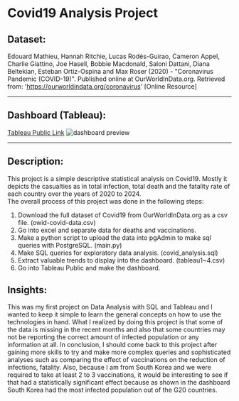 # Covid19 Analysis Project

## Dataset:  
Edouard Mathieu, Hannah Ritchie, Lucas Rodés-Guirao, Cameron Appel, Charlie Giattino, Joe Hasell, Bobbie Macdonald, Saloni Dattani, Diana Beltekian, Esteban Ortiz-Ospina and Max Roser (2020) - "Coronavirus Pandemic (COVID-19)". Published online at OurWorldInData.org. Retrieved from: 'https://ourworldindata.org/coronavirus' [Online Resource]  
<hr/>  

## Dashboard (Tableau):  
[Tableau Public Link](https://public.tableau.com/app/profile/roberto.parkr/viz/Covid19Analysis_17157630593080/Dashboard1)
![dashboard preview](./dashboard-preview)
<hr/>

## Description:
This project is a simple descriptive statistical analysis on Covid19. Mostly it depicts the casualties as in total infection, total death and the fatality rate of each country over the years of 2020 to 2024.  
The overall process of this project was done in the following steps:  
1. Download the full dataset of Covid19 from OurWorldInData.org as a csv file. (owid-covid-data.csv)
2. Go into excel and separate data for deaths and vaccinations.
2. Make a python script to upload the data into pgAdmin to make sql queries with PostgreSQL. (main.py)
3. Make SQL queries for exploratory data analysis. (covid_analysis.sql)
4. Extract valuable trends to display into the dashboard. (tableau1~4.csv)
5. Go into Tableau Public and make the dashboard.

## Insights:  
This was my first project on Data Analysis with SQL and Tableau and I wanted to keep it simple to learn the general concepts on how to use the technologies in hand. What I realized by doing this project is that some of the data is missing in the recent months and also that some countries may not be reporting the correct amount of infected population or any information at all. In conclusion, I should come back to this project after gaining more skills to try and make more complex queries and sophisticated analyses such as comparing the effect of vaccinations on the reduction of infections, fatality. Also, because I am from South Korea and we were required to take at least 2 to 3 vaccinations, it would be interesting to see if that had a statistically significant effect because as shown in the dashboard South Korea had the most infected population out of the G20 countries.